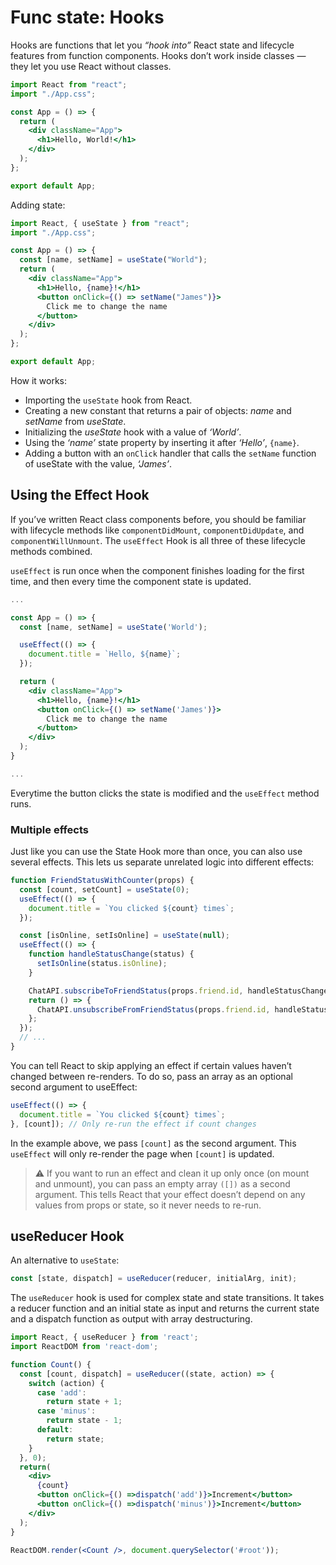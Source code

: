 # Func state: Hooks

Hooks are functions that let you _“hook into”_ React state and lifecycle features from function components. Hooks don’t work inside classes — they let you use React without classes.

```jsx
import React from "react";
import "./App.css";

const App = () => {
  return (
    <div className="App">
      <h1>Hello, World!</h1>
    </div>
  );
};

export default App;
```

Adding state:

```jsx
import React, { useState } from "react";
import "./App.css";

const App = () => {
  const [name, setName] = useState("World");
  return (
    <div className="App">
      <h1>Hello, {name}!</h1>
      <button onClick={() => setName("James")}>
        Click me to change the name
      </button>
    </div>
  );
};

export default App;
```

How it works:

- Importing the `useState` hook from React.
- Creating a new constant that returns a pair of objects: _name_ and _setName_ from _useState_.
- Initializing the _useState_ hook with a value of _‘World’_.
- Using the _‘name’_ state property by inserting it after _‘Hello’_, `{name}`.
- Adding a button with an `onClick` handler that calls the `setName` function of useState with the value, _‘James’_.

## Using the Effect Hook

If you’ve written React class components before, you should be familiar with lifecycle methods like `componentDidMount`, `componentDidUpdate`, and `componentWillUnmount`. The `useEffect` Hook is all three of these lifecycle methods combined.

`useEffect` is run once when the component finishes loading for the first time, and then every time the component state is updated.

```jsx
...

const App = () => {
  const [name, setName] = useState('World');

  useEffect(() => {
    document.title = `Hello, ${name}`;
  });

  return (
    <div className="App">
      <h1>Hello, {name}!</h1>
      <button onClick={() => setName('James')}>
        Click me to change the name
      </button>
    </div>
  );
}

...
```

Everytime the button clicks the state is modified and the `useEffect` method runs.

### Multiple effects

Just like you can use the State Hook more than once, you can also use several effects. This lets us separate unrelated logic into different effects:

```jsx
function FriendStatusWithCounter(props) {
  const [count, setCount] = useState(0);
  useEffect(() => {
    document.title = `You clicked ${count} times`;
  });

  const [isOnline, setIsOnline] = useState(null);
  useEffect(() => {
    function handleStatusChange(status) {
      setIsOnline(status.isOnline);
    }

    ChatAPI.subscribeToFriendStatus(props.friend.id, handleStatusChange);
    return () => {
      ChatAPI.unsubscribeFromFriendStatus(props.friend.id, handleStatusChange);
    };
  });
  // ...
}
```

You can tell React to skip applying an effect if certain values haven’t changed between re-renders. To do so, pass an array as an optional second argument to useEffect:

```jsx
useEffect(() => {
  document.title = `You clicked ${count} times`;
}, [count]); // Only re-run the effect if count changes
```

In the example above, we pass `[count]` as the second argument. This `useEffect` will only re-render the page when `[count]` is updated.

> ⚠️ If you want to run an effect and clean it up only once (on mount and unmount), you can pass an empty array `([])` as a second argument. This tells React that your effect doesn’t depend on any values from props or state, so it never needs to re-run.

## useReducer Hook

An alternative to `useState`:

```jsx
const [state, dispatch] = useReducer(reducer, initialArg, init);
```

The `useReducer` hook is used for complex state and state transitions. It takes a reducer function and an initial state as input and returns the current state and a dispatch function as output with array destructuring.

```jsx
import React, { useReducer } from 'react';
import ReactDOM from 'react-dom';

function Count() {
  const [count, dispatch] = useReducer((state, action) => {
    switch (action) {
      case 'add':
        return state + 1;
      case 'minus':
        return state - 1;
      default:
        return state;
    }
  }, 0);
  return(
    <div>
      {count}
      <button onClick={() =>dispatch('add')}>Increment</button>
      <button onClick={() =>dispatch('minus')}>Increment</button>
    </div>
  );
}

ReactDOM.render(<Count />, document.querySelector('#root'));
```
